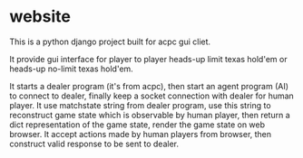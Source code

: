 # website

This is a python django project built for acpc gui cliet.

It provide gui interface for player to player heads-up limit texas hold'em or heads-up no-limit texas hold'em.

It starts a dealer program (it's from acpc), then start an agent program (AI) to connect to dealer, finally keep 
a socket connection with dealer for human player.
It use matchstate string from dealer program, use this string to reconstruct game state which is observable by 
human player, then return a dict representation of the game state, render the game state on web browser.
It accept actions made by human players from browser, then construct valid response to be sent to dealer.
